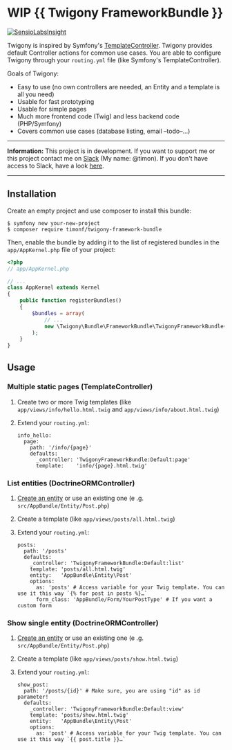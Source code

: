 WIP {{ Twigony FrameworkBundle }}
=================================

[![SensioLabsInsight](https://insight.sensiolabs.com/projects/a20684cb-83aa-486f-8bec-e0a4cd3ae307/mini.png)](https://insight.sensiolabs.com/projects/a20684cb-83aa-486f-8bec-e0a4cd3ae307)

Twigony is inspired by Symfony's [TemplateController](http://symfony.com/doc/3.3/templating/render_without_controller.html).
Twigony provides default Controller actions for common use cases. You are able to configure Twigony through your
`routing.yml` file (like Symfony's TemplateController).

Goals of Twigony:

 * Easy to use (no own controllers are needed, an Entity and a template is all you need)
 * Usable for fast prototyping
 * Usable for simple pages
 * Much more frontend code (Twig) and less backend code (PHP/Symfony)
 * Covers common use cases (database listing, email –todo–…)

---------------------------------------

**Information:** This project is in development. If you want to support me
or this project contact me on [Slack](https://symfony-devs.slack.com) (My name: @timon).
If you don't have access to Slack, have a look [here](http://symfony.com/support).

---------------------------------------

Installation
------------

Create an empty project and use composer to install this bundle:

```console
$ symfony new your-new-project
$ composer require timonf/twigony-framework-bundle
```

Then, enable the bundle by adding it to the list of registered bundles
in the `app/AppKernel.php` file of your project:

```php
<?php
// app/AppKernel.php

// ...
class AppKernel extends Kernel
{
    public function registerBundles()
    {
        $bundles = array(
            // ...
            new \Twigony\Bundle\FrameworkBundle\TwigonyFrameworkBundle(),
        );
    }
}
```

Usage
-----

### Multiple static pages (TemplateController)

1.  Create two or more Twig templates (like `app/views/info/hello.html.twig` and `app/views/info/about.html.twig`)
2.  Extend your `routing.yml`:
        
        info_hello:
          page:
            path: '/info/{page}'
            defaults:
              _controller: 'TwigonyFrameworkBundle:Default:page'
              template:    'info/{page}.html.twig'


### List entities (DoctrineORMController)

1.  [Create an entity](http://symfony.com/doc/3.3/doctrine.html#creating-an-entity-class)
    or use an existing one (e .g. `src/AppBundle/Entity/Post.php`)
2.  Create a template (like `app/views/posts/all.html.twig`)
3.  Extend your `routing.yml`:

        posts:
          path: '/posts'
          defaults:
            _controller: 'TwigonyFrameworkBundle:Default:list'
            template: 'posts/all.html.twig'
            entity:   'AppBundle\Entity\Post'
            options:
              as: 'posts' # Access variable for your Twig template. You can use it this way `{% for post in posts %}…`
              form_class: 'AppBundle/Form/YourPostType' # If you want a custom form

### Show single entity (DoctrineORMController)

1.  [Create an entity](http://symfony.com/doc/3.3/doctrine.html#creating-an-entity-class)
    or use an existing one (e .g. `src/AppBundle/Entity/Post.php`)
2.  Create a template (like `app/views/posts/show.html.twig`)
3.  Extend your `routing.yml`:

        show_post:
          path: '/posts/{id}' # Make sure, you are using "id" as id parameter!
          defaults:
            _controller: 'TwigonyFrameworkBundle:Default:view'
            template: 'posts/show.html.twig'
            entity:   'AppBundle\Entity\Post'
            options:
              as: 'post' # Access variable for your Twig template. You can use it this way `{{ post.title }}…`
